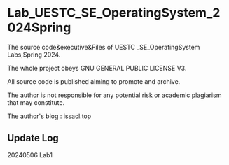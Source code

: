 # Lab_UESTC_SE_OperatingSystem_2024Spring
The source code&amp;executive&amp;Files of UESTC _SE_OperatingSystem Labs,Spring 2024.

The whole project obeys GNU GENERAL PUBLIC LICENSE V3.

All source code is published aiming to promote and archive.

The author is not responsible for any potential risk or academic plagiarism that may constitute.

The author's blog : issacl.top
## Update Log
20240506 Lab1
